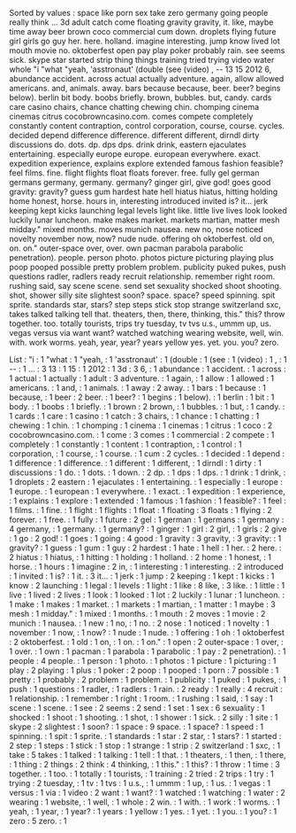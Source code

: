 Sorted by values :
space like porn sex take zero germany going people really think ... 3d adult catch come floating gravity gravity, it. like, maybe time away beer brown coco commercial cum down. droplets flying future girl girls go guy her. here. holland. imagine interesting. jump know lived lot mouth movie no. oktoberfest open pay play poker probably rain. see seems sick. skype star started strip thing things training tried trying video water whole "i "what "yeah, 'asstronaut' (double (see (video) , -- 13 15 2012 6, abundance accident. across actual actually adventure. again, allow allowed americans. and, animals. away. bars because because, beer. beer? begins below). berlin bit body. boobs briefly. brown, bubbles. but, candy. cards care casino chairs, chance chatting chewing chin. chomping cinema cinemas citrus cocobrowncasino.com. comes compete completely constantly content contraption, control corporation, course, course. cycles. decided depend difference difference. different different, dirndl dirty discussions do. dots. dp. dps dps. drink drink, eastern ejaculates entertaining. especially europe europe. european everywhere. exact. expedition experience, explains explore extended famous fashion feasible? feel films. fine. flight flights float floats forever. free. fully gel german germans germany, germany. germany? ginger girl, give god! goes good gravity: gravity? guess gum hardest hate hell hiatus hiatus, hitting holding home honest, horse. hours in, interesting introduced invited is? it... jerk keeping kept kicks launching legal levels light like. little live lives look looked luckily lunar luncheon. make makes market. markets martian, matter mesh midday." mixed months. moves munich nausea. new no, nose noticed novelty november now, now? nude nude. offering oh oktoberfest. old on, on. on." outer-space over, over. own pacman parabola parabolic penetration). people. person photo. photos picture picturing playing plus poop pooped possible pretty problem problem. publicity puked pukes, push questions radler, radlers ready recruit relationship. remember right room. rushing said, say scene scene. send set sexuality shocked shoot shooting. shot, shower silly site slightest soon? space. space? speed spinning. spit sprite. standards star, stars? step steps stick stop strange switzerland sxc, takes talked talking tell that. theaters, then, there, thinking, this." this? throw together. too. totally tourists, trips try tuesday, tv tvs u.s., ummm up, us. vegas versus via want want? watched watching wearing website, well, win. with. work worms. yeah, year, year? years yellow yes. yet. you. you? zero. 

List :
"i : 1
"what : 1
"yeah, : 1
'asstronaut' : 1
(double : 1
(see : 1
(video) : 1
, : 1
-- : 1
... : 3
13 : 1
15 : 1
2012 : 1
3d : 3
6, : 1
abundance : 1
accident. : 1
across : 1
actual : 1
actually : 1
adult : 3
adventure. : 1
again, : 1
allow : 1
allowed : 1
americans. : 1
and, : 1
animals. : 1
away : 2
away. : 1
bars : 1
because : 1
because, : 1
beer : 2
beer. : 1
beer? : 1
begins : 1
below). : 1
berlin : 1
bit : 1
body. : 1
boobs : 1
briefly. : 1
brown : 2
brown, : 1
bubbles. : 1
but, : 1
candy. : 1
cards : 1
care : 1
casino : 1
catch : 3
chairs, : 1
chance : 1
chatting : 1
chewing : 1
chin. : 1
chomping : 1
cinema : 1
cinemas : 1
citrus : 1
coco : 2
cocobrowncasino.com. : 1
come : 3
comes : 1
commercial : 2
compete : 1
completely : 1
constantly : 1
content : 1
contraption, : 1
control : 1
corporation, : 1
course, : 1
course. : 1
cum : 2
cycles. : 1
decided : 1
depend : 1
difference : 1
difference. : 1
different : 1
different, : 1
dirndl : 1
dirty : 1
discussions : 1
do. : 1
dots. : 1
down. : 2
dp. : 1
dps : 1
dps. : 1
drink : 1
drink, : 1
droplets : 2
eastern : 1
ejaculates : 1
entertaining. : 1
especially : 1
europe : 1
europe. : 1
european : 1
everywhere. : 1
exact. : 1
expedition : 1
experience, : 1
explains : 1
explore : 1
extended : 1
famous : 1
fashion : 1
feasible? : 1
feel : 1
films. : 1
fine. : 1
flight : 1
flights : 1
float : 1
floating : 3
floats : 1
flying : 2
forever. : 1
free. : 1
fully : 1
future : 2
gel : 1
german : 1
germans : 1
germany : 4
germany, : 1
germany. : 1
germany? : 1
ginger : 1
girl : 2
girl, : 1
girls : 2
give : 1
go : 2
god! : 1
goes : 1
going : 4
good : 1
gravity : 3
gravity, : 3
gravity: : 1
gravity? : 1
guess : 1
gum : 1
guy : 2
hardest : 1
hate : 1
hell : 1
her. : 2
here. : 2
hiatus : 1
hiatus, : 1
hitting : 1
holding : 1
holland. : 2
home : 1
honest, : 1
horse. : 1
hours : 1
imagine : 2
in, : 1
interesting : 1
interesting. : 2
introduced : 1
invited : 1
is? : 1
it. : 3
it... : 1
jerk : 1
jump : 2
keeping : 1
kept : 1
kicks : 1
know : 2
launching : 1
legal : 1
levels : 1
light : 1
like : 8
like, : 3
like. : 1
little : 1
live : 1
lived : 2
lives : 1
look : 1
looked : 1
lot : 2
luckily : 1
lunar : 1
luncheon. : 1
make : 1
makes : 1
market. : 1
markets : 1
martian, : 1
matter : 1
maybe : 3
mesh : 1
midday." : 1
mixed : 1
months. : 1
mouth : 2
moves : 1
movie : 2
munich : 1
nausea. : 1
new : 1
no, : 1
no. : 2
nose : 1
noticed : 1
novelty : 1
november : 1
now, : 1
now? : 1
nude : 1
nude. : 1
offering : 1
oh : 1
oktoberfest : 2
oktoberfest. : 1
old : 1
on, : 1
on. : 1
on." : 1
open : 2
outer-space : 1
over, : 1
over. : 1
own : 1
pacman : 1
parabola : 1
parabolic : 1
pay : 2
penetration). : 1
people : 4
people. : 1
person : 1
photo. : 1
photos : 1
picture : 1
picturing : 1
play : 2
playing : 1
plus : 1
poker : 2
poop : 1
pooped : 1
porn : 7
possible : 1
pretty : 1
probably : 2
problem : 1
problem. : 1
publicity : 1
puked : 1
pukes, : 1
push : 1
questions : 1
radler, : 1
radlers : 1
rain. : 2
ready : 1
really : 4
recruit : 1
relationship. : 1
remember : 1
right : 1
room. : 1
rushing : 1
said, : 1
say : 1
scene : 1
scene. : 1
see : 2
seems : 2
send : 1
set : 1
sex : 6
sexuality : 1
shocked : 1
shoot : 1
shooting. : 1
shot, : 1
shower : 1
sick. : 2
silly : 1
site : 1
skype : 2
slightest : 1
soon? : 1
space : 9
space. : 1
space? : 1
speed : 1
spinning. : 1
spit : 1
sprite. : 1
standards : 1
star : 2
star, : 1
stars? : 1
started : 2
step : 1
steps : 1
stick : 1
stop : 1
strange : 1
strip : 2
switzerland : 1
sxc, : 1
take : 5
takes : 1
talked : 1
talking : 1
tell : 1
that. : 1
theaters, : 1
then, : 1
there, : 1
thing : 2
things : 2
think : 4
thinking, : 1
this." : 1
this? : 1
throw : 1
time : 3
together. : 1
too. : 1
totally : 1
tourists, : 1
training : 2
tried : 2
trips : 1
try : 1
trying : 2
tuesday, : 1
tv : 1
tvs : 1
u.s., : 1
ummm : 1
up, : 1
us. : 1
vegas : 1
versus : 1
via : 1
video : 2
want : 1
want? : 1
watched : 1
watching : 1
water : 2
wearing : 1
website, : 1
well, : 1
whole : 2
win. : 1
with. : 1
work : 1
worms. : 1
yeah, : 1
year, : 1
year? : 1
years : 1
yellow : 1
yes. : 1
yet. : 1
you. : 1
you? : 1
zero : 5
zero. : 1
